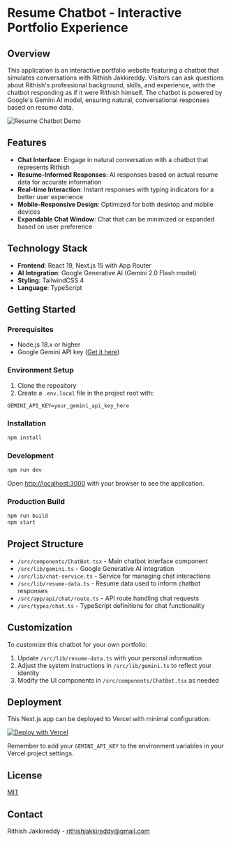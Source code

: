 # Resume Chatbot - Interactive Portfolio Experience

## Overview

This application is an interactive portfolio website featuring a chatbot that simulates conversations with Rithish Jakkireddy. Visitors can ask questions about Rithish's professional background, skills, and experience, with the chatbot responding as if it were Rithish himself. The chatbot is powered by Google's Gemini AI model, ensuring natural, conversational responses based on resume data.

![Resume Chatbot Demo](https://chatbot-nextjs-rj.vercel.app/)

## Features

- **Chat Interface**: Engage in natural conversation with a chatbot that represents Rithish
- **Resume-Informed Responses**: AI responses based on actual resume data for accurate information
- **Real-time Interaction**: Instant responses with typing indicators for a better user experience
- **Mobile-Responsive Design**: Optimized for both desktop and mobile devices
- **Expandable Chat Window**: Chat that can be minimized or expanded based on user preference

## Technology Stack

- **Frontend**: React 19, Next.js 15 with App Router
- **AI Integration**: Google Generative AI (Gemini 2.0 Flash model)
- **Styling**: TailwindCSS 4
- **Language**: TypeScript

## Getting Started

### Prerequisites

- Node.js 18.x or higher
- Google Gemini API key ([Get it here](https://ai.google.dev/))

### Environment Setup

1. Clone the repository
2. Create a `.env.local` file in the project root with:

```
GEMINI_API_KEY=your_gemini_api_key_here
```

### Installation

```bash
npm install
```

### Development

```bash
npm run dev
```

Open [http://localhost:3000](http://localhost:3000) with your browser to see the application.

### Production Build

```bash
npm run build
npm start
```

## Project Structure

- `/src/components/ChatBot.tsx` - Main chatbot interface component
- `/src/lib/gemini.ts` - Google Generative AI integration
- `/src/lib/chat-service.ts` - Service for managing chat interactions
- `/src/lib/resume-data.ts` - Resume data used to inform chatbot responses
- `/src/app/api/chat/route.ts` - API route handling chat requests
- `/src/types/chat.ts` - TypeScript definitions for chat functionality

## Customization

To customize this chatbot for your own portfolio:

1. Update `/src/lib/resume-data.ts` with your personal information
2. Adjust the system instructions in `/src/lib/gemini.ts` to reflect your identity
3. Modify the UI components in `/src/components/ChatBot.tsx` as needed

## Deployment

This Next.js app can be deployed to Vercel with minimal configuration:

[![Deploy with Vercel](https://vercel.com/button)](https://vercel.com/new/clone?repository-url=https%3A%2F%2Fgithub.com%2Fyourusername%2Fchatbot-next)

Remember to add your `GEMINI_API_KEY` to the environment variables in your Vercel project settings.

## License

[MIT](LICENSE)

## Contact

Rithish Jakkireddy - [rithishjakkireddy@gmail.com](mailto:rithishjakkireddy@gmail.com)
